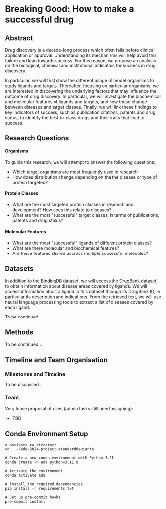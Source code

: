 # Breaking Good: How to make a successful drug
## Abstract
Drug discovery is a decade-long process which often fails before clinical application or approval. Understanding its mechanisms will help avoid this failure and lean towards success. For this reason, we propose an analysis on the biological, chemical and institutional indicators for success in drug discovery.

In particular, we will first show the different usage of model organisms to study ligands and targets. Thereafter, focusing on particular organisms, we are interested in discovering the underlying factors that may influence the outcome of drug discovery. In particular, we will investigate the biochemical and molecular features of ligands and targets, and how these change between diseases and target classes. Finally, we will link these findings to key indicators of success, such as publication citations, patents and drug status, to identify the best-in-class drugs and their traits that lead to success.


## Research Questions
#### Organisms
To guide this research, we will attempt to answer the following questions:
- Which target organisms are most frequently used in research
- How does distribution change depending on the the disease or type of protein targeted?

#### Protein Classes
- What are the most targeted protein classes in research and development? How does this relate to diseases?
- What are the most "successful" target classes, in terms of publications, patents and drug status?

#### Molecular Features
- What are the most "successful" ligands of different protein classes?
- What are there molecular and biochemical features?
- Are these features shared accross multiple successful molecules?
  

## Datasets
In addition to the [BindingDB](https://www.bindingdb.org/rwd/bind/index.jsp) dataset, we will access the [DrugBank](https://en.wikipedia.org/wiki/DrugBank) dataset, to obtain information about disease areas covered by ligands. We will access information about a ligand in this dataset through its DrugBank ID, in particular its description and indications. From the retrieved text, we will use naural language processing tools to extract a list of diseases covered by each ligand.

To be continued...

## Methods
To be continued...

## Timeline and Team Organisation
### Milestones and Timeline
To be discussed...

### Team
Very loose proposal of roles (admin tasks still need assigning):
- TBD



## Conda Environment Setup

```shell
# Navigate to directory
cd .../ada-2024-project-standarddeviants

# Create a new conda environment with Python 3.11
conda create -n ada python=3.11.9

# Activate the environment
conda activate ada

# Install the required dependencies
pip install -r requirements.txt

# Set up pre-commit hooks
pre-commit install
```
